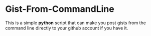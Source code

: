 # Gist-From-CommandLine
This is a simple **python** script that can make you post gists from the command line directly to your github account if you have it.

